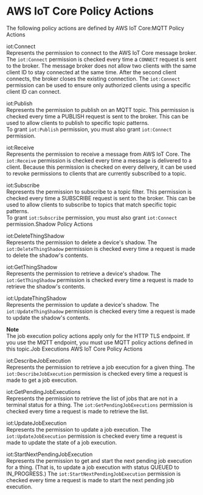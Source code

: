 # AWS IoT Core Policy Actions<a name="iot-policy-actions"></a>

The following policy actions are defined by AWS IoT Core:MQTT Policy Actions

iot:Connect  
Represents the permission to connect to the AWS IoT Core message broker\. The `iot:Connect` permission is checked every time a `CONNECT` request is sent to the broker\. The message broker does not allow two clients with the same client ID to stay connected at the same time\. After the second client connects, the broker closes the existing connection\. The `iot:Connect` permission can be used to ensure only authorized clients using a specific client ID can connect\.

iot:Publish  
Represents the permission to publish on an MQTT topic\. This permission is checked every time a PUBLISH request is sent to the broker\. This can be used to allow clients to publish to specific topic patterns\.  
To grant `iot:Publish` permission, you must also grant `iot:Connect` permission\.

iot:Receive  
Represents the permission to receive a message from AWS IoT Core\. The `iot:Receive` permission is checked every time a message is delivered to a client\. Because this permission is checked on every delivery, it can be used to revoke permissions to clients that are currently subscribed to a topic\.

iot:Subscribe  
Represents the permission to subscribe to a topic filter\. This permission is checked every time a SUBSCRIBE request is sent to the broker\. This can be used to allow clients to subscribe to topics that match specific topic patterns\.  
To grant `iot:Subscribe` permission, you must also grant `iot:Connect` permission\.Shadow Policy Actions

iot:DeleteThingShadow  
Represents the permission to delete a device's shadow\. The `iot:DeleteThingShadow` permission is checked every time a request is made to delete the shadow's contents\.

iot:GetThingShadow  
Represents the permission to retrieve a device's shadow\. The `iot:GetThingShadow` permission is checked every time a request is made to retrieve the shadow's contents\.

iot:UpdateThingShadow  
Represents the permission to update a device's shadow\. The `iot:UpdateThingShadow` permission is checked every time a request is made to update the shadow's contents\.

**Note**  
The job execution policy actions apply only for the HTTP TLS endpoint\. If you use the MQTT endpoint, you must use MQTT policy actions defined in this topic\.Job Executions AWS IoT Core Policy Actions

iot:DescribeJobExecution  
Represents the permission to retrieve a job execution for a given thing\. The `iot:DescribeJobExecution` permission is checked every time a request is made to get a job execution\.

iot:GetPendingJobExecutions  
Represents the permission to retrieve the list of jobs that are not in a terminal status for a thing\. The `iot:GetPendingJobExecutions` permission is checked every time a request is made to retrieve the list\. 

iot:UpdateJobExecution  
Represents the permission to update a job execution\. The `iot:UpdateJobExecution` permission is checked every time a request is made to update the state of a job execution\.

iot:StartNextPendingJobExecution  
Represents the permission to get and start the next pending job execution for a thing\. \(That is, to update a job execution with status QUEUED to IN\_PROGRESS\.\) The `iot:StartNextPendingJobExecution` permission is checked every time a request is made to start the next pending job execution\.